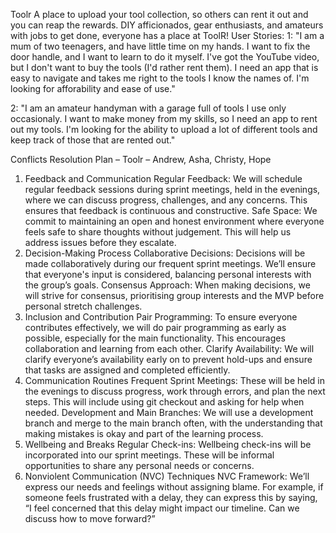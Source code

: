 Toolr
A place to upload your tool collection, so others can rent it out and you can reap the rewards. 
DIY afficionados, gear enthusiasts, and amateurs with jobs to get done, everyone has a place at ToolR!
User Stories:
1: "I am a mum of two teenagers, and have little time on my hands. I want to fix the door handle, and I want to learn to do it myself. I've got the YouTube video, but I don't want to buy the tools (I'd rather rent them). I need an app that is easy to navigate and takes me right to the tools I know the names of. I'm looking for afforability and ease of use."

2: "I am an amateur handyman with a garage full of tools I use only occasionaly. I want to make money from my skills, so I need an app to rent out my tools. I'm looking for the ability to upload a lot of different tools and keep track of those that are rented out."




Conflicts Resolution Plan – Toolr
– Andrew, Asha, Christy, Hope

1. Feedback and Communication
Regular Feedback: We will schedule regular feedback sessions during sprint meetings, held in the evenings, where we can discuss progress, challenges, and any concerns. This ensures that feedback is continuous and constructive.
Safe Space: We commit to maintaining an open and honest environment where everyone feels safe to share thoughts without judgement. This will help us address issues before they escalate.
2. Decision-Making Process
Collaborative Decisions: Decisions will be made collaboratively during our frequent sprint meetings. We’ll ensure that everyone's input is considered, balancing personal interests with the group’s goals.
Consensus Approach: When making decisions, we will strive for consensus, prioritising group interests and the MVP before personal stretch challenges.
3. Inclusion and Contribution
Pair Programming: To ensure everyone contributes effectively, we will do pair programming as early as possible, especially for the main functionality. This encourages collaboration and learning from each other.
Clarify Availability: We will clarify everyone’s availability early on to prevent hold-ups and ensure that tasks are assigned and completed efficiently.
4. Communication Routines
Frequent Sprint Meetings: These will be held in the evenings to discuss progress, work through errors, and plan the next steps. This will include using git checkout and asking for help when needed.
Development and Main Branches: We will use a development branch and merge to the main branch often, with the understanding that making mistakes is okay and part of the learning process.
5. Wellbeing and Breaks
Regular Check-ins: Wellbeing check-ins will be incorporated into our sprint meetings. These will be informal opportunities to share any personal needs or concerns.
6. Nonviolent Communication (NVC) Techniques
NVC Framework: We’ll express our needs and feelings without assigning blame. For example, if someone feels frustrated with a delay, they can express this by saying, “I feel concerned that this delay might impact our timeline. Can we discuss how to move forward?”


